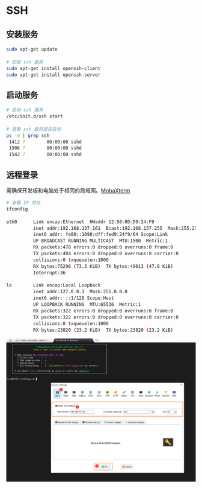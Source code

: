 # SSH

## 安装服务

```bash
sudo apt-get update

# 安装 ssh 服务
sudo apt-get install openssh-client
sudo apt-get install openssh-server
```

## 启动服务

```bash
# 启动 ssh 服务
/etc/init.d/ssh start

# 查看 ssh 服务是否启动
ps -e | grep ssh
 1412 ?        00:00:00 sshd
 1506 ?        00:00:00 sshd
 1542 ?        00:00:00 sshd
```

## 远程登录

需确保开发板和电脑处于相同的局域网。[MobaXterm](https://mobaxterm.mobatek.net/download.html) 

```bash
# 查看 IP 地址
ifconfig

eth0      Link encap:Ethernet  HWaddr 12:98:0D:D9:24:F9
          inet addr:192.168.137.161  Bcast:192.168.137.255  Mask:255.255.255.0
          inet6 addr: fe80::1098:dff:fed9:24f9/64 Scope:Link
          UP BROADCAST RUNNING MULTICAST  MTU:1500  Metric:1
          RX packets:478 errors:0 dropped:0 overruns:0 frame:0
          TX packets:404 errors:0 dropped:0 overruns:0 carrier:0
          collisions:0 txqueuelen:1000
          RX bytes:75296 (73.5 KiB)  TX bytes:49013 (47.8 KiB)
          Interrupt:36

lo        Link encap:Local Loopback
          inet addr:127.0.0.1  Mask:255.0.0.0
          inet6 addr: ::1/128 Scope:Host
          UP LOOPBACK RUNNING  MTU:65536  Metric:1
          RX packets:322 errors:0 dropped:0 overruns:0 frame:0
          TX packets:322 errors:0 dropped:0 overruns:0 carrier:0
          collisions:0 txqueuelen:1000
          RX bytes:23820 (23.2 KiB)  TX bytes:23820 (23.2 KiB)
```

![image-20250601215510587](.assets/ssh/image-20250601215510587.png)

